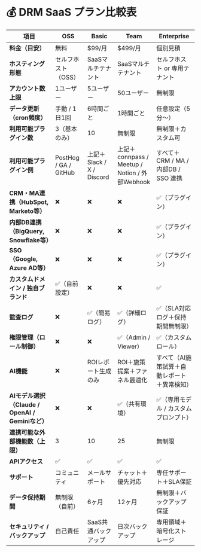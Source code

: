 # 💰 DRM SaaS プラン比較表

| 項目 | OSS | Basic | Team | Enterprise |
|------|------|--------|-------|-------------|
| **料金（目安）** | 無料 | $99/月 | $499/月 | 個別見積 |
| **ホスティング形態** | セルフホスト（OSS） | SaaSマルチテナント | SaaSマルチテナント | セルフホスト or 専用テナント |
| **アカウント数上限** | 1ユーザー | 5ユーザー | 50ユーザー | 無制限 |
| **データ更新（cron頻度）** | 手動 / 1日1回 | 6時間ごと | 1時間ごと | 任意設定（5分〜） |
| **利用可能プラグイン数** | 3（基本のみ） | 10 | 無制限 | 無制限＋カスタム可 |
| **利用可能プラグイン例** | PostHog / GA / GitHub | 上記＋Slack / X / Discord | 上記＋connpass / Meetup / Notion / 外部Webhook | すべて＋CRM / MA / 内部DB / SSO 連携 |
| **CRM・MA連携（HubSpot, Marketo等）** | ❌ | ❌ | ❌ | ✅（プラグイン） |
| **内部DB連携（BigQuery, Snowflake等）** | ❌ | ❌ | ❌ | ✅（プラグイン） |
| **SSO（Google, Azure AD等）** | ❌ | ❌ | ❌ | ✅（プラグイン） |
| **カスタムドメイン / 独自ブランド** | ✅（自前設定） | ❌ | ❌ | ✅ |
| **監査ログ** | ❌ | ✅（簡易ログ） | ✅（詳細ログ） | ✅（SLA対応ログ＋保持期間無制限） |
| **権限管理（ロール制御）** | ❌ | ❌ | ✅（Admin / Viewer） | ✅（カスタムロール） |
| **AI機能** | ❌ | ROIレポート生成のみ | ROI＋施策提案＋ファネル最適化 | すべて（AI施策試算＋自動レポート＋異常検知） |
| **AIモデル選択（Claude / OpenAI / Geminiなど）** | ❌ | ❌ | ✅（共有環境） | ✅（専用モデル / カスタムプロンプト） |
| **連携可能な外部機能数（上限）** | 3 | 10 | 25 | 無制限 |
| **APIアクセス** | ✅ | ✅ | ✅ | ✅ |
| **サポート** | コミュニティ | メールサポート | チャット＋優先対応 | 専任サポート＋SLA保証 |
| **データ保持期間** | 無制限（自前） | 6ヶ月 | 12ヶ月 | 無制限＋バックアップ保証 |
| **セキュリティ / バックアップ** | 自己責任 | SaaS共通バックアップ | 日次バックアップ | 専用領域＋暗号化ストレージ |
